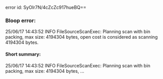 error id: SyOIr7N/4cZcZc917hueBQ==
### Bloop error:

25/06/17 14:43:52 INFO FileSourceScanExec: Planning scan with bin packing, max size: 4194304 bytes, open cost is considered as scanning 4194304 bytes.
#### Short summary: 

25/06/17 14:43:52 INFO FileSourceScanExec: Planning scan with bin packing, max size: 4194304 bytes, ...